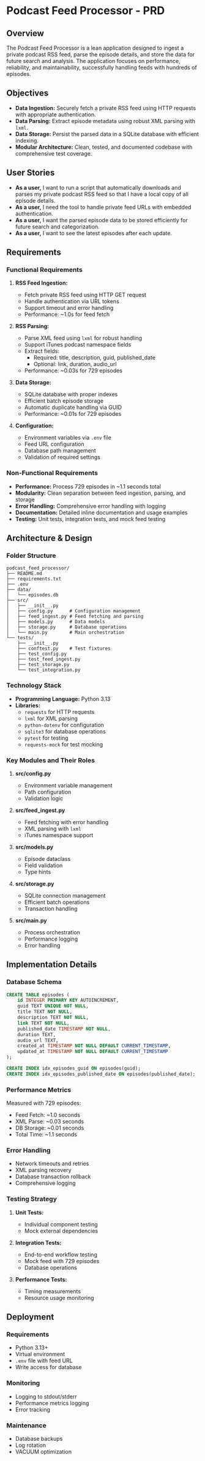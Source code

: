 # Podcast Feed Processor - PRD

## Overview

The Podcast Feed Processor is a lean application designed to ingest a private podcast RSS feed, parse the episode details, and store the data for future search and analysis. The application focuses on performance, reliability, and maintainability, successfully handling feeds with hundreds of episodes.

## Objectives

- **Data Ingestion:** Securely fetch a private RSS feed using HTTP requests with appropriate authentication.
- **Data Parsing:** Extract episode metadata using robust XML parsing with `lxml`.
- **Data Storage:** Persist the parsed data in a SQLite database with efficient indexing.
- **Modular Architecture:** Clean, tested, and documented codebase with comprehensive test coverage.

## User Stories

- **As a user,** I want to run a script that automatically downloads and parses my private podcast RSS feed so that I have a local copy of all episode details.
- **As a user,** I need the tool to handle private feed URLs with embedded authentication.
- **As a user,** I want the parsed episode data to be stored efficiently for future search and categorization.
- **As a user,** I want to see the latest episodes after each update.

## Requirements

### Functional Requirements

1. **RSS Feed Ingestion:**
   - Fetch private RSS feed using HTTP GET request
   - Handle authentication via URL tokens
   - Support timeout and error handling
   - Performance: ~1.0s for feed fetch

2. **RSS Parsing:**
   - Parse XML feed using `lxml` for robust handling
   - Support iTunes podcast namespace fields
   - Extract fields:
     - Required: title, description, guid, published_date
     - Optional: link, duration, audio_url
   - Performance: ~0.03s for 729 episodes

3. **Data Storage:**
   - SQLite database with proper indexes
   - Efficient batch episode storage
   - Automatic duplicate handling via GUID
   - Performance: ~0.01s for 729 episodes

4. **Configuration:**
   - Environment variables via `.env` file
   - Feed URL configuration
   - Database path management
   - Validation of required settings

### Non-Functional Requirements

- **Performance:** Process 729 episodes in ~1.1 seconds total
- **Modularity:** Clean separation between feed ingestion, parsing, and storage
- **Error Handling:** Comprehensive error handling with logging
- **Documentation:** Detailed inline documentation and usage examples
- **Testing:** Unit tests, integration tests, and mock feed testing

## Architecture & Design

### Folder Structure

```
podcast_feed_processor/
├── README.md
├── requirements.txt
├── .env
├── data/
│   └── episodes.db
├── src/
│   ├── __init__.py
│   ├── config.py      # Configuration management
│   ├── feed_ingest.py # Feed fetching and parsing
│   ├── models.py      # Data models
│   ├── storage.py     # Database operations
│   └── main.py        # Main orchestration
└── tests/
    ├── __init__.py
    ├── conftest.py    # Test fixtures
    ├── test_config.py
    ├── test_feed_ingest.py
    ├── test_storage.py
    └── test_integration.py
```

### Technology Stack

- **Programming Language:** Python 3.13
- **Libraries:**
  - `requests` for HTTP requests
  - `lxml` for XML parsing
  - `python-dotenv` for configuration
  - `sqlite3` for database operations
  - `pytest` for testing
  - `requests-mock` for test mocking

### Key Modules and Their Roles

1. **src/config.py**
   - Environment variable management
   - Path configuration
   - Validation logic

2. **src/feed_ingest.py**
   - Feed fetching with error handling
   - XML parsing with `lxml`
   - iTunes namespace support

3. **src/models.py**
   - Episode dataclass
   - Field validation
   - Type hints

4. **src/storage.py**
   - SQLite connection management
   - Efficient batch operations
   - Transaction handling

5. **src/main.py**
   - Process orchestration
   - Performance logging
   - Error handling

## Implementation Details

### Database Schema

```sql
CREATE TABLE episodes (
    id INTEGER PRIMARY KEY AUTOINCREMENT,
    guid TEXT UNIQUE NOT NULL,
    title TEXT NOT NULL,
    description TEXT NOT NULL,
    link TEXT NOT NULL,
    published_date TIMESTAMP NOT NULL,
    duration TEXT,
    audio_url TEXT,
    created_at TIMESTAMP NOT NULL DEFAULT CURRENT_TIMESTAMP,
    updated_at TIMESTAMP NOT NULL DEFAULT CURRENT_TIMESTAMP
);

CREATE INDEX idx_episodes_guid ON episodes(guid);
CREATE INDEX idx_episodes_published_date ON episodes(published_date);
```

### Performance Metrics

Measured with 729 episodes:
- Feed Fetch: ~1.0 seconds
- XML Parse: ~0.03 seconds
- DB Storage: ~0.01 seconds
- Total Time: ~1.1 seconds

### Error Handling

- Network timeouts and retries
- XML parsing recovery
- Database transaction rollback
- Comprehensive logging

### Testing Strategy

1. **Unit Tests:**
   - Individual component testing
   - Mock external dependencies

2. **Integration Tests:**
   - End-to-end workflow testing
   - Mock feed with 729 episodes
   - Database operations

3. **Performance Tests:**
   - Timing measurements
   - Resource usage monitoring

## Deployment

### Requirements

- Python 3.13+
- Virtual environment
- `.env` file with feed URL
- Write access for database

### Monitoring

- Logging to stdout/stderr
- Performance metrics logging
- Error tracking

### Maintenance

- Database backups
- Log rotation
- VACUUM optimization
